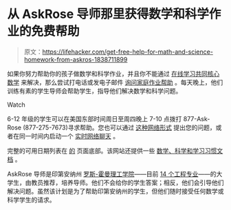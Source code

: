 # 从 AskRose 导师那里获得数学和科学作业的免费帮助

> 原文：<https://lifehacker.com/get-free-help-for-math-and-science-homework-from-askros-1838711899>

如果你努力帮助你的孩子做数学和科学作业，并且你不能通过 [在线学习共同核心数学](https://lifehacker.com/parents-should-learn-common-core-math-like-a-kindergart-1835525547) 来解决，那么尝试打电话或发电子邮件 [询问家庭作业帮助](https://askrose.org/) 。每天晚上，他们训练有素的学生导师会帮助学生，指导他们解决数学和科学问题。

Watch

6-12 年级的学生可以在美国东部时间周日至周四晚上 7-10 点拨打 877-Ask-Rose (877-275-7673)寻求帮助。您也可以通过 [这种网络形式](https://askrose.org/email/) 提出您的问题，或者在同一时间内启动一个 [实时网络聊天](https://askrose.org/chat/) 。

完整的可用日期列表在 [的](https://askrose.org/about/) 页面底部。该网站还提供一些 [数学、科学和学习习惯文档](https://askrose.org/studentresources/) 。

AskRose 导师是印第安纳州 [罗斯-霍曼理工学院](https://www.rose-hulman.edu/)——目前 [14 个工程专业](https://askrose.org/meet-our-tutors/)——的大学生，由教员推荐，培养导师。他们不会给你的学生答案；相反，他们会引导他们解决问题。虽然该计划是为了帮助印第安纳州的学生，但他们随时接受任何数学或科学学生的请求。